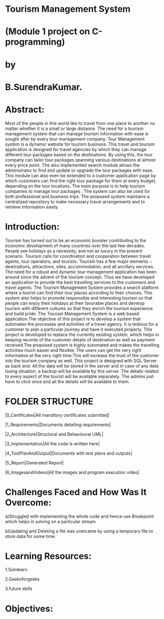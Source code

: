 # Tourism Management System
# (Module 1 project on C-programming)
   # by
# B.SurendraKumar.

# Abstract:
Most of the people in this world like to travel from one place to another no matter
whether it is a small or large distance. The need for a tourism management system
that can manage tourism information with ease is sought after by every tour
management company. Tour Management system is a dynamic website for
tourism business. This travel and tourism application is designed for travel
agencies by which they can manage different tour packages based on the
destinations. By using this, the tour company can tailor tour packages spanning
various destinations at almost every price point. The also implemented search
module allows the administrator to find and update or upgrade the tour packages
with ease. This module can also even be extended to a customer application page
by which customers can find the right tour package for them at every budget,
depending on the tour locations. The main purpose is to help tourism companies
to manage tour packages . The system can also be used for both professional and
business trips. The proposed system maintains a centralized repository to make
necessary travel arrangements and to retrieve information easily.

# Introduction:
Tourism has turned out to be an economic booster contributing to the economic
development of many countries over the last few decades. People see holidays as
a necessity, and not as luxury in the present scenario. Tourism calls for
coordination and cooperation between travel agents, tour operators, and tourists.
Tourism has a few major elements − destinations, attractions, sites,
accommodation, and all ancillary services. The need for a robust and dynamic tour
management application has been around since the advent of the tourism concept.
Thus we have developed an application to provide the best travelling services to
the customers and travel agents. The Tourism Management System provides a
search platform where a tourist can find their tour places according to their choices.
This system also helps to promote responsible and interesting tourism so that
people can enjoy their holidays at their favorable places and develop tourism with
different cultures so that they enrich the tourism experience and build pride.
The Tourism Management System is a web based application.The objective of this
project is to develop a system that automates the processes and activities of a
travel agency. It is tedious for a customer to plan a particular journey and have it
executed properly. This project is developed to replace the currently existing
system, which helps in keeping records of the customer details of destination as
well as payment received.The proposed system is highly automated and makes
the travelling activities much easier and flexible. The users can get the very right
information at the very right time.This will increase the trust of the customer into
the tourism company as well.
This project is designed with SQL Server as back end. All the data will be stored
in the server and in case of any data losing situation, a backup will be available by
this server. The details related to every aspect of the tourist will be available
separately. The admins just have to click once and all the details will be available
to them.

# FOLDER STRUCTURE

 |0_Certificates|All manditory certificates submitted|

|1_Requirements|Documents detailing requirements|

|2_Architecture|Structural and Behavioural UML|

|3_Implementation|All the code is written here|

|4_TestPlanAndOutput|Documents with test plans and outputs|

|5_Report|Generated Report|

|6_ImagesandVideos|All the images and program execution video|

# Challenges Faced and How Was It Overcome:

a)Struggled with implementing the whole code and hence use Breakpoint which helps in solving on a
particular stream.

b)Updating and Deleting a file was overcame by using a temporary file to store data for some time.

# Learning Resources:

1.Sololearn

2.Geeksforgeeks

3.future skills

# Objectives:
